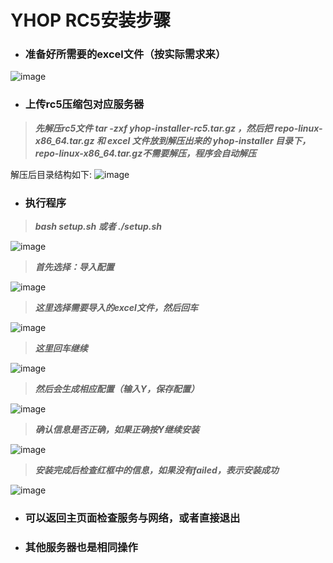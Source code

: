 # YHOP RC5安装步骤

- ### ****准备好所需要的excel文件（按实际需求来）****

![image](https://github.com/bevis126/Yhop-rc5-installer/assets/27944125/1d396647-e8ea-4577-9d2a-615fa3157fac)

  
- ### ****上传rc5压缩包对应服务器****

>  ***先解压rc5文件 tar -zxf yhop-installer-rc5.tar.gz ，然后把 repo-linux-x86_64.tar.gz 和 excel 文件放到解压出来的 yhop-installer 目录下，repo-linux-x86_64.tar.gz不需要解压，程序会自动解压***


解压后目录结构如下:
![image](https://github.com/bevis126/Yhop-rc5-installer/assets/27944125/f5967e00-6923-4a04-b9a0-441cbcc9ba72)

- ### ****执行程序****

> ***bash setup.sh 或者 ./setup.sh***

![image](https://github.com/bevis126/Yhop-rc5-installer/assets/27944125/26c6ac62-d62f-4e11-a731-d09c856193bf)

> ***首先选择：导入配置***

![image](https://github.com/bevis126/Yhop-rc5-installer/assets/27944125/0d9a97b6-71cd-4002-a396-cb193406b3c2)

> ***这里选择需要导入的excel文件，然后回车***

![image](https://github.com/bevis126/Yhop-rc5-installer/assets/27944125/aa5eb720-ca71-4417-a3d8-9dd0f23e6d2c)


> ***这里回车继续***

![image](https://github.com/bevis126/Yhop-rc5-installer/assets/27944125/ab02199b-6951-409a-acbd-406964dbd9ff)


> ***然后会生成相应配置（输入Y，保存配置）***

![image](https://github.com/bevis126/Yhop-rc5-installer/assets/27944125/ad365187-873a-4427-8999-c9c5445a98c1)



> ***确认信息是否正确，如果正确按Y继续安装***

![image](https://github.com/bevis126/Yhop-rc5-installer/assets/27944125/3ceb07a9-f568-46f6-9951-35d359b9ec3e)

> ***安装完成后检查红框中的信息，如果没有failed，表示安装成功***

![image](https://github.com/bevis126/Yhop-rc5-installer/assets/27944125/58c06bfe-104e-4e96-91b5-e10042daea83)


- ### ****可以返回主页面检查服务与网络，或者直接退出****
- ### ****其他服务器也是相同操作****

